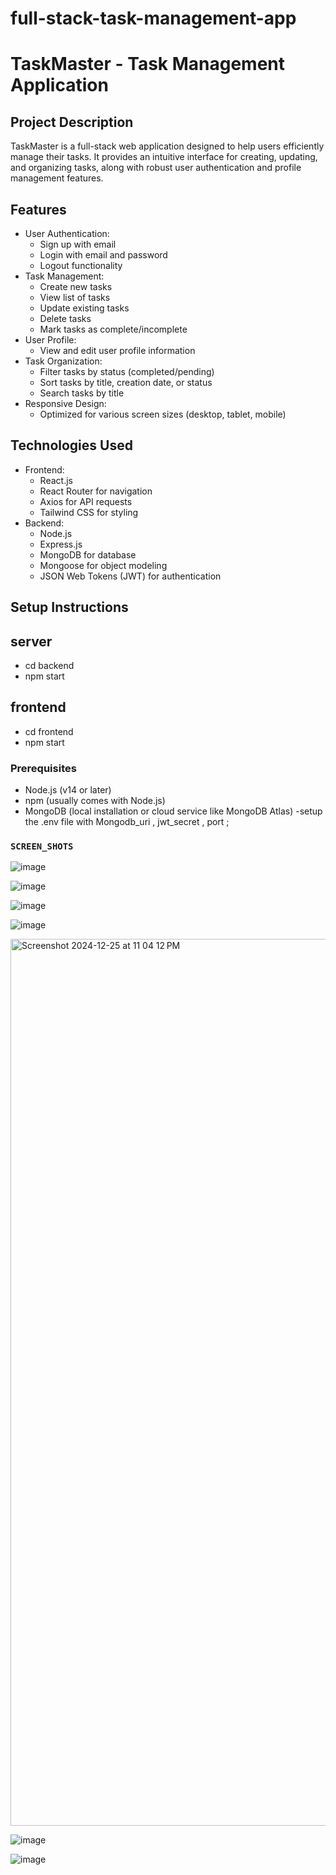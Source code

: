 # full-stack-task-management-app
# TaskMaster - Task Management Application

## Project Description

TaskMaster is a full-stack web application designed to help users efficiently manage their tasks. It provides an intuitive interface for creating, updating, and organizing tasks, along with robust user authentication and profile management features.

## Features

- User Authentication:
  - Sign up with email
  - Login with email and password
  - Logout functionality
- Task Management:
  - Create new tasks
  - View list of tasks
  - Update existing tasks
  - Delete tasks
  - Mark tasks as complete/incomplete
- User Profile:
  - View and edit user profile information
- Task Organization:
  - Filter tasks by status (completed/pending)
  - Sort tasks by title, creation date, or status
  - Search tasks by title
- Responsive Design:
  - Optimized for various screen sizes (desktop, tablet, mobile)

## Technologies Used

- Frontend:
  - React.js
  - React Router for navigation
  - Axios for API requests
  - Tailwind CSS for styling
- Backend:
  - Node.js
  - Express.js
  - MongoDB for database
  - Mongoose for object modeling
  - JSON Web Tokens (JWT) for authentication

## Setup Instructions
## server
- cd backend
- npm start

## frontend 
- cd frontend
- npm start
 

### Prerequisites

- Node.js (v14 or later)
- npm (usually comes with Node.js)
- MongoDB (local installation or cloud service like MongoDB Atlas)
-setup the .env file with Mongodb_uri , jwt_secret , port ;


### `SCREEN_SHOTS`

![image](https://github.com/user-attachments/assets/eab2d381-4f9c-47f6-a2f8-2a1722bf5b53)


![image](https://github.com/user-attachments/assets/c7ad155e-c066-4f88-ac1d-4775b45fdac5)

![image](https://github.com/user-attachments/assets/975b381c-ae8d-4cca-8947-92466d9d6619)


![image](https://github.com/user-attachments/assets/95d3c351-224b-476b-887c-92cc9a44968c)

<img width="1419" alt="Screenshot 2024-12-25 at 11 04 12 PM" src="https://github.com/user-attachments/assets/b2989287-d3cd-4e7f-b630-3bb0cd0a0d94" />

![image](https://github.com/user-attachments/assets/1c25c012-9531-4e5e-b6b5-ff8645969257)

![image](https://github.com/user-attachments/assets/5a616385-aaa4-421d-8030-37644c809430)

